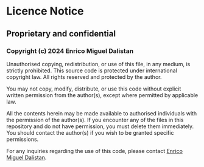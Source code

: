 # Licence Notice
## Proprietary and confidential
### Copyright (c) 2024 Enrico Miguel Dalistan

Unauthorised copying, redistribution, or use of this file, in any medium, is strictly prohibited. This source code is protected under international copyright law. All rights reserved and protected by the author.

You may not copy, modify, distribute, or use this code without explicit written permission from the author(s), except where permitted by applicable law. 

All the contents herein may be made available to authorised individuals with the permission of the author(s). If you encounter any of the files in this repository and do not have permission, you must delete them immediately. You should contact the author(s) if you wish to be granted specific permissions.

For any inquiries regarding the use of this code, please contact [Enrico Miguel Dalistan](https://www.linkedin.com/in/enricomiguelldalistan/).